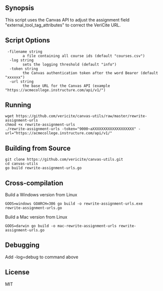 ## Synopsis

This script uses the Canvas API to adjust the assignment field "external_tool_tag_attributes" to correct the VeriCite URL.

## Script Options

```
 -filename string
        a file containing all course ids (default "courses.csv")
  -log string
        sets the logging threshold (default "info")
  -token string
        the Canvas authentication token after the word Bearer (default "xxxxxx")
  -url string
        the base URL for the Canvas API (example "https://acmecollege.instructure.com/api/v1/")
```

## Running

```
wget https://github.com/vericite/canvas-utils/raw/master/rewrite-assignment-urls
chmod +x rewrite-assignment-urls
./rewrite-assignment-urls -token="9000~aXXXXXXXXXXXXXXXXXXX" -url="https://acmecollege.instructure.com/api/v1/"
```

## Building from Source

```
git clone https://github.com/vericite/canvas-utils.git
cd canvas-utils
go build rewrite-assignment-urls.go
```

## Cross-compilation

Build a Windows version from Linux

```
GOOS=windows GOARCH=386 go build -o rewrite-assignment-urls.exe rewrite-assignment-urls.go
```

Build a Mac version from Linux

```
GOOS=darwin go build -o mac-rewrite-assignment-urls rewrite-assignment-urls.go
```

## Debugging

Add -log=debug to command above

## License

MIT
